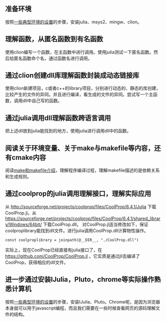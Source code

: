 
## 准备环境

按照[一些典型环境的设置](homework1)的步骤，安装julia、msys2、mingw、clion。

## 理解函数，从匿名函数到有名函数

使用clion编写一个函数，在主函数中进行调用。使用julia测试一下匿名函数。然后给匿名函数命个名，通过函数名进行调用。

## 通过clion创建dll库理解函数封装成动态链接库

使用clion新建项目，c或者c++的library项目，分别进行动态的、静态的库创建，比较产生的文件的异同。并且进行编译，看生成的文件的异同。尝试写一个主函数，调用dll中自己写的函数。

## 通过julia调用dll理解函数跨语言调用

把上述dll放到julia能找到的地方，使用julia进行调用dll中的函数。

## 阅读关于环境变量、关于make与makefile等内容，还有cmake内容

阅读[make和makefile介绍](https://seisman.github.io/how-to-write-makefile/)，理解程序编译过程，理解makefile描述的是依赖关系和生成规则。

## 通过coolprop的julia调用理解接口，理解实际应用

从 http://sourceforge.net/projects/coolprop/files/CoolProp/6.4.1/Julia 下载CoolProp.jl。从 https://sourceforge.net/projects/coolprop/files/CoolProp/6.4.1/shared_library/Windows/64bit/ 下载CoolProp.dll。
对CoolProp.jl适当修改如下，保证coolproplibrary能找到dll文件。进行julia调用CoolProp.dll计算物性操作。
```
const coolproplibrary = joinpath(@__DIR__, "./CoolProp.dll")
```

实际上，现在CoolProp已经直接有julia接口了，在 https://github.com/CoolProp/CoolProp.jl 。它实质是通过jll去编译了CoolProp，获得相应的dll文件。

## 进一步通过安装IJulia，Pluto，chrome等实际操作熟悉计算机

按照[一些典型环境的设置](homework1)的步骤，安装IJulia、Pluto。Chrome呢，是因为浏览器本身就可以用于javascript编程，而且我们需要在一些时候查看网页的源码理解文件的结构。



